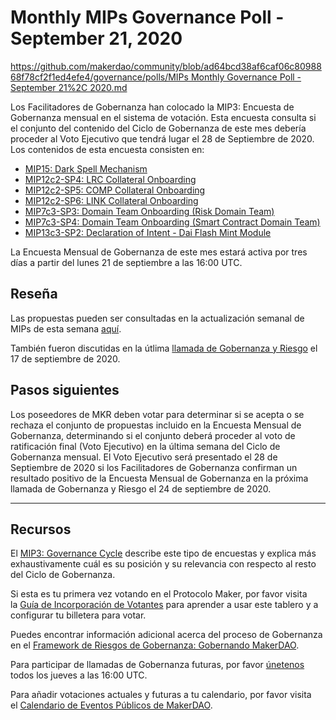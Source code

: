 # Monthly MIPs Governance Poll - September 21, 2020

[https://github.com/makerdao/community/blob/ad64bcd38af6caf06c8098868f78cf2f1ed4efe4/governance/polls/MIPs Monthly Governance Poll - September 21%2C 2020.md](https://github.com/makerdao/community/blob/ad64bcd38af6caf06c8098868f78cf2f1ed4efe4/governance/polls/MIPs%20Monthly%20Governance%20Poll%20-%20%20September%2021%2C%202020.md)

Los Facilitadores de Gobernanza han colocado la MIP3: Encuesta de Gobernanza mensual en el sistema de votación. Esta encuesta consulta si el conjunto del contenido del Ciclo de Gobernanza de este mes debería proceder al Voto Ejecutivo que tendrá lugar el 28 de Septiembre de 2020. Los contenidos de esta encuesta consisten en:

- [MIP15: Dark Spell Mechanism](https://forum.makerdao.com/t/2578)
- [MIP12c2-SP4: LRC Collateral Onboarding](https://forum.makerdao.com/t/3558)
- [MIP12c2-SP5: COMP Collateral Onboarding](https://forum.makerdao.com/t/4065)
- [MIP12c2-SP6: LINK Collateral Onboarding](https://forum.makerdao.com/t/4066)
- [MIP7c3-SP3: Domain Team Onboarding (Risk Domain Team)](https://forum.makerdao.com/t/4050)
- [MIP7c3-SP4: Domain Team Onboarding (Smart Contract Domain Team)](https://forum.makerdao.com/t/4057)
- [MIP13c3-SP2: Declaration of Intent - Dai Flash Mint Module](https://forum.makerdao.com/t/3635)

La Encuesta Mensual de Gobernanza de este mes estará activa por tres días a partir del lunes 21 de septiembre a las 16:00 UTC.

## **Reseña**

Las propuestas pueden ser consultadas en la actualización semanal de MIPs de esta semana [aquí](https://forum.makerdao.com/t/weekly-mips-update-15/4243).

También fueron discutidas en la útlima [llamada de Gobernanza y Riesgo](https://forum.makerdao.com/t/agenda-discussion-scientific-governance-and-risk-110-thursday-september-17-16-00-utc/4074) el 17 de septiembre de 2020.

## **Pasos siguientes**

Los poseedores de MKR deben votar para determinar si se acepta o se rechaza el conjunto de propuestas incluido en la Encuesta Mensual de Gobernanza, determinando si el conjunto deberá proceder al voto de ratificación final (Voto Ejecutivo) en la última semana del Ciclo de Gobernanza mensual. El Voto Ejecutivo será presentado el 28 de Septiembre de 2020 si los Facilitadores de Gobernanza confirman un resultado positivo de la Encuesta Mensual de Gobernanza en la próxima llamada de Gobernanza y Riesgo el 24 de septiembre de 2020.

---

## **Recursos**

El [MIP3: Governance Cycle](https://github.com/makerdao/mips/blob/Accepted/MIP3/mip3.md) describe este tipo de encuestas y explica más exhaustivamente cuál es su posición y su relevancia con respecto al resto del Ciclo de Gobernanza.

Si esta es tu primera vez votando en el Protocolo Maker, por favor visita la [Guía de Incorporación de Votantes](https://community-development.makerdao.com/onboarding/voter-onboarding) para aprender a usar este tablero y a configurar tu billetera para votar.

Puedes encontrar información adicional acerca del proceso de Gobernanza en el [Framework de Riesgos de Gobernanza: Gobernando MakerDAO](https://community-development.makerdao.com/governance/governance-risk-framework).

Para participar de llamadas de Gobernanza futuras, por favor [únetenos](https://community-development.makerdao.com/governance/governance-and-risk-meetings) todos los jueves a las 16:00 UTC.

Para añadir votaciones actuales y futuras a tu calendario, por favor visita el [Calendario de Eventos Públicos de MakerDAO](https://calendar.google.com/calendar/embed?src=makerdao.com_3efhm2ghipksegl009ktniomdk%40group.calendar.google.com&ctz=America%2FLos_Angeles).
